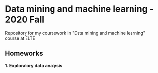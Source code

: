 # Data mining and machine learning - 2020 Fall
Repository for my coursework in "Data mining and machine learning" course at ELTE
## Homeworks
**1. Exploratory data analysis**
